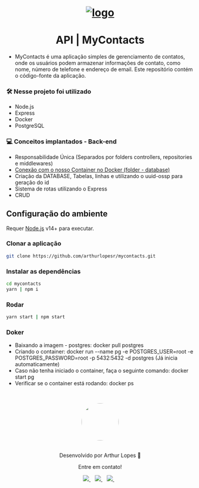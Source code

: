 <h1 align="center">
    <a href="https://imgbb.com/"><img src="https://i.ibb.co/DWLsHRv/logo.png" alt="logo" border="0"></a>
</h1>

<h1 align="center">
    API | MyContacts
</h1>

* MyContacts é uma aplicação simples de gerenciamento de contatos, onde os usuários podem armazenar informações de contato, como nome, número de telefone e endereço de email. Este repositório contém o código-fonte da aplicação.

### 🛠️ Nesse projeto foi utilizado
* Node.js
* Express
* Docker
* PostgreSQL

### 💻 Conceitos implantados - Back-end
- Responsabilidade Única (Separados por folders controllers, repositories e middlewares)
- [Conexão com o nosso Container no Docker (folder - database)](https://yarnpkg.com/package/pg)
- Criação da DATABASE, Tabelas, linhas e utilizando o uuid-ossp para geração do id
- Sistema de rotas utilizando o Express
- CRUD

## Configuração do ambiente
Requer [Node.js](https://nodejs.org/) v14+ para executar.

### Clonar a aplicação
```sh
git clone https://github.com/arthurlopesr/mycontacts.git
```
### Instalar as dependências
```sh
cd mycontacts
yarn | npm i
```

### Rodar
```sh
yarn start | npm start
```

### Doker 
* Baixando a imagem - postgres: docker pull postgres
* Criando o container: docker run --name pg -e POSTGRES_USER=root -e POSTGRES_PASSWORD=root -p 5432:5432 -d postgres (Já inicia automaticamente)
* Caso não tenha iniciado o container, faça o seguinte comando: docker start pg
* Verificar se o container está rodando: docker ps


&nbsp;

<div align="center">
 <a href="https://app.rocketseat.com.br/me/arthur-lopes">
   <img align="center" style="border-radius: 100%;" src="https://github.com/arthurlopesr.png" width="100px" alt=""/>
  </a>
</div>
<br/>
<p align="center">Desenvolvido por Arthur Lopes 🚀 </p> 
<p align="center">Entre em contato!</p>
<div align="center">
<a href="https://www.linkedin.com/in/arthur-lopesr/" target="_blank">
    <img src="https://img.shields.io/badge/linkedin-%230077B5.svg?&style=for-the-badge&logo=linkedin&logoColor=white" />
  </a>&nbsp;&nbsp;
 <a href="https://www.instagram.com/arthur_lopesr/" target="_blank">
    <img src="https://img.shields.io/badge/instagram-%23E4405F.svg?&style=for-the-badge&logo=instagram&logoColor=white" />        
  </a>&nbsp;&nbsp;
 <a href="mailto:arthurlopr12@gmail.com">
    <img src="https://img.shields.io/badge/Microsoft_Outlook-0078D4?style=for-the-badge&logo=microsoft-outlook&logoColor=white" />        
  </a>&nbsp;&nbsp; 
</div>
